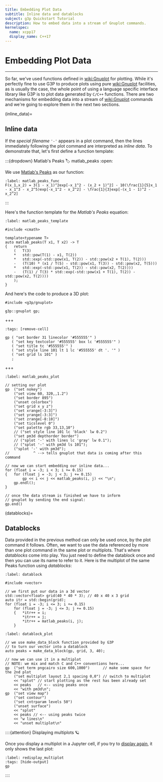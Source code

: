 ```yaml
---
title: Embedding Plot Data
subtitle: Inline data and datablocks
subject: g3p Quickstart Tutorial
description: How to embed data into a stream of Gnuplot commands.
kernelspec:
  name: xcpp17
  display_name: C++17
---
```


# Embedding Plot Data

---

So far, we've used functions defined in <wiki:Gnuplot> for plotting. While it's perfectly fine to use G3P to produce plots using pure <wiki:Gnuplot> facilities, as is usually the case, the whole point of using a language specific interface library like G3P is to plot data generated by `C/C++` functions. There are two mechanisms for embedding data into a stream of <wiki:Gnuplot> commands and we're going to explore them in the next two sections.

(inline_data)=
## Inline data

If the *special filename* `'-'` appears in a plot command, then the lines immediately following the plot command are interpreted as *inline data*. To demonstrate that, let's first define a function template:

:::{dropdown} Matlab's Peaks
:label: matlab_peaks
:open:

We use [Matlab's Peaks](https://www.mathworks.com/help/matlab/ref/peaks.html) as our function:

```{math}
:label: matlab_peaks_func
F(x_1,x_2) = 3(1 - x_1)^2exp[-x_1^2 - (x_2 + 1)^2] - 10(\frac{1}{5}x_1 - x_1^3 - x_2^5)exp[-x_1^2 - x_2^2] - \frac{1}{3}exp[-(x_1 - 1)^2 - x_2^2]
```
:::

Here's the function template for the _Matlab's Peaks_ equation:

```{code-cell} cpp
:label: matlab_peaks_template

#include <cmath>

template<typename T>
auto matlab_peaks(T x1, T x2) -> T
{   return
    (   T(3)
    *   std::pow(T(1) - x1, T(2))
    *   std::exp(-std::pow(x1, T(2)) - std::pow(x2 + T(1), T(2)))
    -   (T(10) * (x1 / T(5) - std::pow(x1, T(3)) - std::pow(x2, T(5)))
    *   std::exp(-std::pow(x1, T(2)) - std::pow(x2, T(2))))
    -   (T(1) / T(3) * std::exp(-std::pow(x1 + T(1), T(2)) - std::pow(x2, T(2))))
    );
}
```

And here's the code to produce a 3D plot:

```{code-cell} cpp
#include <g3p/gnuplot>

g3p::gnuplot gp;
```
+++
```{code-cell} cpp
:tags: [remove-cell]

gp ( "set border 31 linecolor '#555555'" )
   ( "set key textcolor '#555555' box lc '#555555'" )
   ( "set title tc '#555555'" )
   ( "set style line 101 lt 1 lc '#555555' dt '. '" )
   ( "set grid ls 101" )
   ;
```
+++
```{code-cell}  cpp
:label: matlab_peaks_plot

// setting our plot
gp  ("set nokey")
    ("set view 60, 320,,1.2")
    ("set border 895")
    ("unset colorbox")
    ("set grid x y z")
    ("set xrange[-3:3]")
    ("set yrange[-3:3]")
    ("set zrange[-8:10]")
    ("set ticslevel 0")
    ("set palette rgb 33,13,10")
    // ("set style line 101 lc 'black' lw 0.2")
    ("set pm3d depthorder border")
    // ("splot '-' with lines lc 'gray' lw 0.1");
    // ("splot '-' with pm3d ls 101");
    ("splot '-' with pm3d");
//           ^ --> tells gnuplot that data is coming after this command

// now we can start embedding our inline data...
for (float i = -3; i < 3; i += 0.15)
{   for (float j = -3; j < 3; j += 0.15) 
        gp << i << j << matlab_peaks(i, j) << "\n";
    gp.endl();
}

// once the data stream is finished we have to inform
// gnuplot by sending the end signal:
gp.end()
```

(datablocks)=
## Datablocks

Data provided in the previous method can only be used once, by the plot command it follows. Often, we want to use the data referenced by more than one plot command in the same plot or multiplots. That's where *datablocks* come into play. You just need to define the datablock once and then you can use its name to refer to it. Here is the multiplot of the same Peaks function using *datablocks*:

```{code-cell} cpp
:label: datablock

#include <vector>

// we first put our data in a 3d vector
std::vector<float> grid(40 * 40 * 3); // 40 x 40 x 3 grid
auto itr = std::begin(grid);
for (float i = -3; i <= 3; i += 0.15)
    for (float j = -3; j <= 3; j += 0.15)
    {   *itr++ = i;
        *itr++ = j;
        *itr++ = matlab_peaks(i, j);
    }
```

```{code-cell} cpp
:label: datablock_plot

// we use make_data_block function provided by G3P
// to turn our vector into a datablock
auto peaks = make_data_block(gp, grid, 3, 40);

// now we can use it in a multiplot
// NOTE: we mix and match C and C++ conventions here...
gp  ("set term pngcairo size 600,1000")      // make some space for the 2nd plot
    ("set multiplot layout 2,1 spacing 0,0") // switch to multiplot
    << "splot" // start plotting as the rest has been already set
    << peaks   // <-- using peaks once
    << "with pm3d\n";
gp  ("set view map")
    ("set contour")
    ("set cntrparam levels 50")
    ("unset surface")
    << "splot"
    << peaks // <-- using peaks twice
    << "w lines\n"
    << "unset multiplot\n"
```
::::{attention} Displaying multiplots 🪐

Once you display a multiplot in a Jupyter cell, if you try to [display again](#display-the-plot), it only shows the last plot:

```{code-cell} cpp
:label: redisplay_multiplot
:tags: [hide-output]
gp
```
::::
